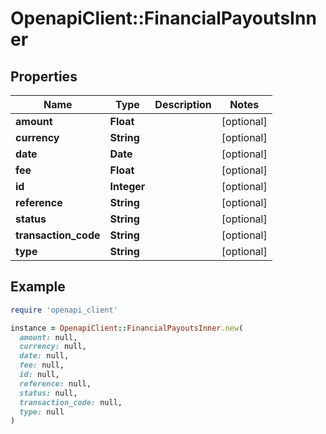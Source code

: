 # OpenapiClient::FinancialPayoutsInner

## Properties

| Name | Type | Description | Notes |
| ---- | ---- | ----------- | ----- |
| **amount** | **Float** |  | [optional] |
| **currency** | **String** |  | [optional] |
| **date** | **Date** |  | [optional] |
| **fee** | **Float** |  | [optional] |
| **id** | **Integer** |  | [optional] |
| **reference** | **String** |  | [optional] |
| **status** | **String** |  | [optional] |
| **transaction_code** | **String** |  | [optional] |
| **type** | **String** |  | [optional] |

## Example

```ruby
require 'openapi_client'

instance = OpenapiClient::FinancialPayoutsInner.new(
  amount: null,
  currency: null,
  date: null,
  fee: null,
  id: null,
  reference: null,
  status: null,
  transaction_code: null,
  type: null
)
```

